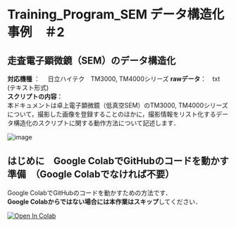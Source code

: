 # Training_Program_SEM データ構造化事例　＃2

## 走査電子顕微鏡（SEM）のデータ構造化 


**対応機種** ：　 日立ハイテク　TM3000, TM4000シリーズ
**rawデータ**：　txt (テキスト形式)  
**スクリプトの内容**：  
本ドキュメントは卓上電子顕微鏡（低真空SEM）のTM3000, TM4000シリーズについて，撮影した画像を登録することのほかに，撮影情報をリスト化するデータ構造化のスクリプトに関する動作方法について記述します．

![image](https://user-images.githubusercontent.com/38028745/133568158-b10fe1c0-8024-434e-8bd6-23d71cfb6ffb.png)


## はじめに　Google ColabでGitHubのコードを動かす準備　（Google Colabでなければ不要）
Google ColabでGitHubのコードを動かすための方法です．  
**Google Colabからではない場合には本作業はスキップ**してください．  


<a href="https://colab.research.google.com/github/ARIM-Japan/Training_Program_SEM/blob/main/Hitachi_TM3000_4000_Training.ipynb">
  <img src="https://colab.research.google.com/assets/colab-badge.svg" alt="Open In Colab"/>
</a>
